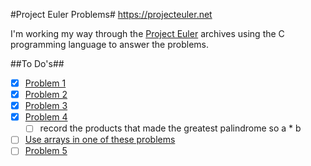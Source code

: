 #Project Euler Problems#
https://projecteuler.net

I'm working my way through the [Project Euler](https://projecteuler.net/archives) archives using the C programming language to answer the problems.

##To Do's##
- [x] [Problem 1](https://projecteuler.net/problem=1)
- [x] [Problem 2](https://projecteuler.net/problem=2)
- [x] [Problem 3](https://projecteuler.net/problem=3)
- [x] [Problem 4](https://projecteuler.net/problem=4)
    - [ ] record the products that made the greatest palindrome so a * b
- [ ] [Use arrays in one of these problems](#Arrays)
- [ ] [Problem 5](https://projecteuler.net/problem=5)
